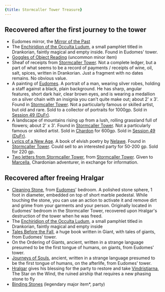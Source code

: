 ```yaml
---
{title: Stormcaller Tower Treasure}
---
```

## Recovered after the first journey to the tower

- Eudomes mirror, the [Mirror of the Past](<../treasure/mirror-of-the-past.md>)
- The [Enchiridion of the Occulta Ludum](<../../../things/books/enchiridion-of-the-occulta-ludum.md>), a small pamphlet titled in Drankorian, faintly magical and empty inside. Found in Eudomes' tower. 
- [Goggles of Object Reading](<../treasure/goggles-of-object-reading.md>) (uncommon minor item)
- Sheaf of receipts from [Stormcaller Tower](<../../../gazetteer/greater-dunmar/dunmari-basin/stormcaller-tower.md>).  Not a complete ledger, but a part of what seems to be a record of payments / receipts of wine, oil, salt, spices, written in Drankorian. Just a fragment with no dates remains. No obvious value.
- A painting of [Eudomes](<../../../people/historical-figures/eudomes.md>). A portrait of a man, wearing silver robes, holding a staff against a black, plain background. He has sharp, angular features, short dark hair, clear brown eyes, and is wearing a medallion on a silver chain with an insignia you can't quite make out; about 2' x 3'. Found in [Stormcaller Tower](<../../../gazetteer/greater-dunmar/dunmari-basin/stormcaller-tower.md>). Not a particularly famous or skilled artist, but old and rare. Sold to a collector of portraits for 1000gp. Sold in [Session 49 (DuFr)](<../session-notes/session-49-dufr.md>).
- A landscape of mountains rising up from a lush, rolling grassland full of flowers; about 2' x 3'. Found in [Stormcaller Tower](<../../../gazetteer/greater-dunmar/dunmari-basin/stormcaller-tower.md>). Not a particularly famous or skilled artist. Sold in [Chardon](<../../../gazetteer/greater-chardon/chardonian-empire/chardon/chardon.md>) for 600gp. Sold in [Session 49 (DuFr)](<../session-notes/session-49-dufr.md>).
- [Lyrics of a New Age](<../../../things/books/lyrics-of-a-new-age.md>). A book of elvish poetry by [Nelawe](<../../../people/elves/nelawe.md>). Found in [Stormcaller Tower](<../../../gazetteer/greater-dunmar/dunmari-basin/stormcaller-tower.md>). Could sell to an interested party for 50-200 gp. Sold for 220 gp. 
- [Two letters from Stormcaller Tower](<../letters-and-notes/two-letters-from-stormcaller-tower.md>), from [Stormcaller Tower](<../../../gazetteer/greater-dunmar/dunmari-basin/stormcaller-tower.md>). Given to [Marcella](<../../../people/chardonians/marcella.md>), Chardonian adventurer, in exchange for information.
## Recovered after freeing Hralgar

- [Cleaning Stone](https://www.dndbeyond.com/magic-items/cleansing-stone), from [Eudomes](<../../../people/historical-figures/eudomes.md>)' bedroom.  A polished stone sphere, 1 foot in diameter, embedded on top of short marble pedestal. While touching the stone, you can use an action to activate it and remove dirt and grime from your garments and your person. Originally located in Eudomes' bedroom in the Stormcaller Tower, recovered upon Hralgar's destruction of the tower when he was freed. 
- The [Enchiridion of the Occulta Ludum](<../../../things/books/enchiridion-of-the-occulta-ludum.md>), a small pamphlet titled in Drankorian, faintly magical and empty inside
- [Tales Before the Fall](<../../../things/books/tales-before-the-fall.md>), a huge book written in Giant, with tales of giants, from Eudomes' tower. 
- On the Ordering of Giants, ancient, written in a strange language presumed to be the first tongue of humans, on giants, from Eudomes' tower. 
- [Journeys of Souls](<../../../things/books/journeys-of-souls.md>), ancient, written in a strange language presumed to be the first tongue of humans, on the afterlife, from Eudomes' tower. 
- [Hralgar](<../../../people/giants/hralgar.md>) gives his blessing for the party to restore and take [Vindristjarna](<../../../things/ships/vindristjarna.md>), The Star on the Wind, the ruined airship that requires a new phasing stone to fly
- [Binding Stones](<../treasure/binding-stones.md>) (legendary major item*, party)